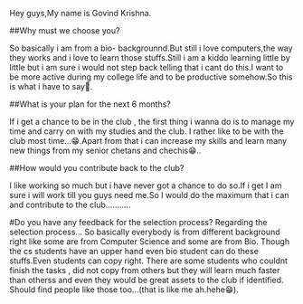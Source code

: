 Hey guys,My name is Govind Krishna.


##Why must we choose you?
  
   So basically i am from a bio- backgrounnd.But still i love computers,the way they works and i love to learn those stuffs.Still i am a kiddo learning little by little but i am sure i would not step back telling that i cant do this.I want to be more active during my college life and to be productive somehow.So this is what i have to say🙂.

##What is your plan for the next 6 months?

   If i get a chance to be in the club , the first thing i wanna do is to manage my time and carry on with my studies and the club. I rather like to be with the club most time...😁.Apart from that i can increase my skills and learn many new things from my senior chetans and chechis😁..

##How would you contribute back to the club?

   I like working so much but i have never got a chance to do so.If i get I am sure i will work till you guys need me.So I would do the maximum that i can and contribute to the club...........
	
#Do you have any feedback for the selection process?
	Regarding the selection process...
	 	So basically everybody is from different background right like some are from Computer Science and some are from Bio. Though the cs students have an upper hand even bio student can do these stuffs.Even students can copy right. There are some students who couldnt finish the tasks , did not  copy from others but they will learn much faster than otherss and even they would be great assets to the club if identified. Should find people like those too...(that is like me ah.hehe😁).
